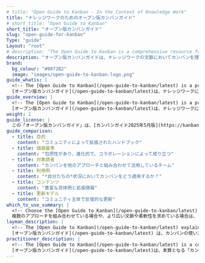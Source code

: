 ```yaml
---
# title: "Open Guide to Kanban - In the Context of Knowledge Work"
title: "ナレッジワークのためのオープン版カンバンガイド"
# short_title: "Open Guide to Kanban"
short_title: "オープン版カンバンガイド"
slug: "open-guide-for-kanban"
Type: "guide"
Layout: "root"
# description: "The Open Guide to Kanban is a comprehensive resource for understanding and implementing Kanban in knowledge work contexts. It covers practices, and real-world applications of Kanban to enhance workflow efficiency and team collaboration."
description: "オープン版カンバンガイドは、ナレッジワークの文脈においてカンバンを理解し実践するための包括的な情報源です。ワークフローの効率とチームコラボレーションを強化するためのカンバンのプラクティスや実際の適用例を網羅しています。"
brand:
  bg_colour: "#0072B2"
  image: "images/open-guide-to-kanban-logo.png"
guide_whatis: |
  <!-- The [Open Guide to Kanban](/open-guide-to-kanban/latest) is a practical, community-curated reference for using Kanban in knowledge work. It defines the essential practices, measures, and language for designing, running, and improving Kanban systems. Built on the foundations of the [Kanban Guide (2025)](/open-guide-to-kanban/latest), this guide expands its applicability across industries and team contexts, while remaining open and adaptable. It is intended to support organisations seeking clarity, consistency, and effectiveness in how they manage the flow of value.  -->
  [オープン版カンバンガイド](/open-guide-to-kanban/latest)は、ナレッジワークにおけるカンバン活用のためのコミュニティによって編纂された実践的なリファレンスである。カンバンシステムを設計し、運用し、改善するために不可欠なプラクティス、計測指標、用語を定義している。このガイドは、[カンバンガイド(2025年版)](/history/kanban-guide-2025/)を基盤としながらも、その適用範囲を業界やチームの多様な状況へと広げ、オープンで適応性の高い形で提供されています。価値の流れ（フロー）をどのように管理するかについて、組織が明確性、一貫性、効果性を求める際の支援となることを目的としています。
guide_overview: |
  <!-- The [Open Guide to Kanban](/open-guide-to-kanban/latest) is a practical, community-curated reference for using Kanban in knowledge work. It defines the essential practices, measures, and language for designing, running, and improving Kanban systems.  -->
  [オープン版カンバンガイド](/open-guide-to-kanban/latest)は、ナレッジワークにおけるカンバン活用のためのコミュニティによって編纂された実践的なリファレンスである。カンバンシステムを設計し、運用し、改善するために不可欠なプラクティス、計測指標、用語を定義している。
weight: 2
guide_license: |
  この「オープン版カンバンガイド」は、[カンバンガイド2025年5月版](https://kanbanguides.org/history/kanban-guide-2025/)をもとにした適応版であり、クリエイティブ・コモンズ 表示-継承　4.0 国際（CC BY-SA 4.0）の下で提供されています。原典の著作権は、© 2019-2025 Orderly Disruption Limited, Daniel S. Vacanti, Inc.に帰属します。本ガイドでは、原典に一部改変を加えており、変更を含むすべての内容は、CC BY-SA 4.0の下で提供されています。斜体で示された一部の箇所は、© 2025_ Orderly Disruption Limitedによるものであり、同ライセンスの下で提供されています。それ以外のすべての内容は、© 2019-2025 Orderly Disruption Limited, Daniel S. Vacanti, Inc.によるものであり、同様にCC BY-SA 4.0の下で提供されています。 / This work, Open Guide to Kanban, is an adaptation of the [Kanban Guide (May 2025 version)](https://kanbanguides.org/history/kanban-guide-2025/), which is licensed under the Creative Commons Attribution-ShareAlike 4.0 International License (CC BY-SA 4.0). The original guide is © 2019-2025 Orderly Disruption Limited, Daniel S. Vacanti, Inc. Changes were made to the original. Licensed under [CC BY-SA 4.0](https://creativecommons.org/licenses/by-sa/4.0/). _Portions highlighted in italic are © 2025_ Orderly Disruption Limited, licensed under CC BY-SA 4.0. All other content is from © 2019-2025 Orderly Disruption Limited, Daniel S. Vacanti, Inc., also licensed under CC BY-SA 4.0.
guide_comparison:
  - title: 目的
    content: "コミュニティによって拡張されたハンドブック" 
  - title: 価値基準
    content: "包摂性があり、進化的で、コラボレーションによって成り立つ"
  - title: 対象読者
    content: "カンバンを他のアプローチと組み合わせて活用しているチーム"
  - title: 利用例
    content: "*自分たちの*状況においてカンバンをどう適用するか？"
  - title: コンテンツ
    content: "豊富な具体例と拡張情報"
  - title: 更新モデル
    content: "コミュニティ主体で反復的な更新"
which_to_use_summary: |
  <!-- Choose the [Open Guide to Kanban](/open-guide-to-kanban/latest) if you're working across approaches or want more context and flexibility. It's well-suited to those with Lean, Agile, Scrum, or Product Management experience who want to adapt Kanban to their environment.-->
  複数のアプローチを組み合わせている場合や、より広い文脈や柔軟性を求めている場合は、[オープン版カンバンガイド](/open-guide-to-kanban/latest)を選ぶとよいでしょう。リーン、アジャイル、スクラム、プロダクトマネジメントなどの経験を活かし、カンバンを自分たちの環境に合わせて適用したい人におすすめです。   
layman_description: |
  <!-- The [Open Guide to Kanban](/open-guide-to-kanban/latest) explains how to use Kanban and improve it over time. It gives more examples, tools, and ideas than the basic guide, and works well with other approaches like Scrum. It’s made by a wider community and helps people apply Kanban in different situations, especially where teams or organisations want more than just the basics.-->
  [オープン版カンバンガイド](/open-guide-to-kanban/latest) は、カンバンの使い方とそれを時間をかけて改善する方法を説明しています。基本ガイドよりも多くの事例、ツール、アイデアが盛り込まれており、スクラムのような他のアプローチとも組み合わせやすくなっています。より幅広いコミュニティによって作成されており、チームや組織が基本にとどまらず、さまざまな状況でカンバンを活用したいときに役立ちます。
practitioner_description: |
  <!-- The [Open Guide to Kanban](/open-guide-to-kanban/latest) is a community-curated reference that expands on the core Kanban Guide. It preserves the essentials but adds greater depth — optional practices,   richer metrics, and practical integration with other approaches like Scrum and Lean. Designed for practitioners applying Kanban in real-world, cross-method scenarios, it offers adaptable guidance to improve flow, outcomes, and collaboration. It’s particularly useful for coaches, consultants, and teams working in complex, evolving systems.-->
  [オープン版カンバンガイド](/open-guide-to-kanban/latest)は、本質となる「カンバンガイド」を拡張した、コミュニティによって編纂されたファイレンスです。基本的な要素はそのままに、オプションとなるプラクティス、より豊富な計測指標、スクラムやリーンといった他のアプローチとの実践的な統合など、内容に深みを加えています。現実世界の複雑で多様な状況下でカンバンを適用する実践者向けに設計されており、フロー、アウトカム、コラボレーションを改善するための適応力のある指針を提供しています。コーチ、コンサルタント、複雑で進化し続ける状況下で働くチームにとって特に有用です。
---
```


